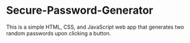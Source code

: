 # Secure-Password-Generator
This is a simple HTML, CSS, and JavaScript web app that generates two random passwords upon clicking a button.
